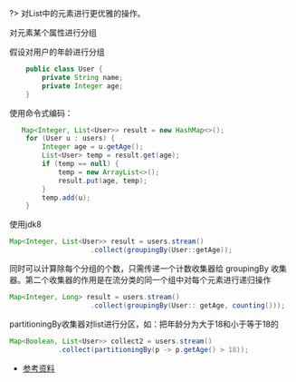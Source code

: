 ?> 对List中的元素进行更优雅的操作。

对元素某个属性进行分组

假设对用户的年龄进行分组

```java
	public class User {
	    private String name;
	    private Integer age;
	}
```

使用命令式编码：

```java
   Map<Integer, List<User>> result = new HashMap<>();
    for (User u : users) {
        Integer age = u.getAge();
        List<User> temp = result.get(age);
        if (temp == null) {
            temp = new ArrayList<>();
            result.put(age, temp);
        }
        temp.add(u);
    }
```

使用jdk8

```java
Map<Integer, List<User>> result = users.stream()
					.collect(groupingBy(User::getAge));
```

同时可以计算除每个分组的个数，只需传递一个计数收集器给 groupingBy 收集器。第二个收集器的作用是在流分类的同一个组中对每个元素进行递归操作

```java
Map<Integer, Long> result = users.stream()
					.collect(groupingBy(User:: getAge, counting()));
```


partitioningBy收集器对list进行分区，如：把年龄分为大于18和小于等于18的

```java
Map<Boolean, List<User>> collect2 = users.stream()
			.collect(partitioningBy(p -> p.getAge() > 18));
```


+ [参考资料](http://www.importnew.com/17313.html)



